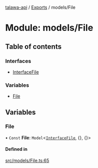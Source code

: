 [talawa-api](../README.md) / [Exports](../modules.md) / models/File

# Module: models/File

## Table of contents

### Interfaces

- [InterfaceFile](../interfaces/models_File.InterfaceFile.md)

### Variables

- [File](models_File.md#file)

## Variables

### File

• `Const` **File**: `Model`\<[`InterfaceFile`](../interfaces/models_File.InterfaceFile.md), {}, {}\>

#### Defined in

[src/models/File.ts:65](https://github.com/PalisadoesFoundation/talawa-api/blob/e7d3a46/src/models/File.ts#L65)
